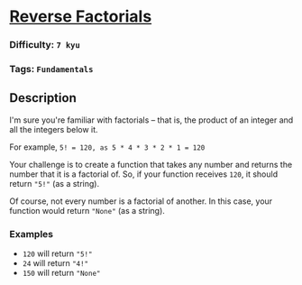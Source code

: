 # [Reverse Factorials](https://www.codewars.com/kata/58067088c27998b119000451)

### Difficulty: `7 kyu`

### Tags: `Fundamentals`

## Description

I'm sure you're familiar with factorials – that is, the product of an integer and all the integers below it.

For example, `5! = 120, as 5 * 4 * 3 * 2 * 1 = 120`

Your challenge is to create a function that takes any number and returns the number that it is a factorial of. So, if your function receives `120`, it should return `"5!"` (as a string).

Of course, not every number is a factorial of another. In this case, your function would return `"None"` (as a string).

### Examples
- `120` will return `"5!"`
- `24` will return `"4!"`
- `150` will return `"None"`
